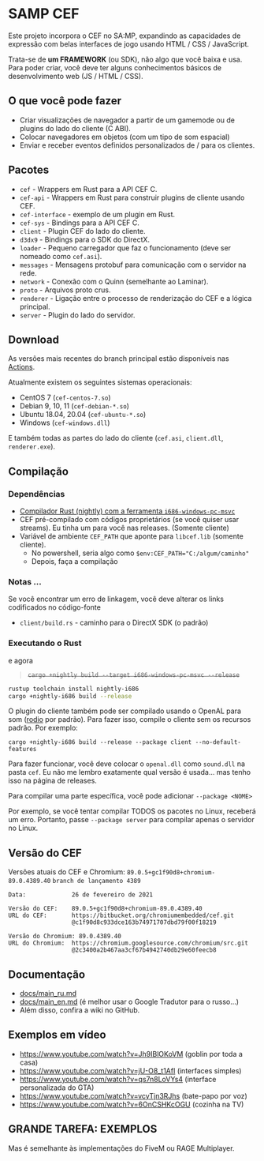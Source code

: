 # SAMP CEF
Este projeto incorpora o CEF no SA:MP, expandindo as capacidades de expressão com belas interfaces de jogo usando HTML / CSS / JavaScript.

Trata-se de **um FRAMEWORK** (ou SDK), não algo que você baixa e usa. Para poder criar, você deve ter alguns conhecimentos básicos de desenvolvimento web (JS / HTML / CSS).

## O que você pode fazer
- Criar visualizações de navegador a partir de um gamemode ou de plugins do lado do cliente (C ABI).
- Colocar navegadores em objetos (com um tipo de som espacial)
- Enviar e receber eventos definidos personalizados de / para os clientes.

## Pacotes
- `cef` - Wrappers em Rust para a API CEF C.
- `cef-api` - Wrappers em Rust para construir plugins de cliente usando CEF.
- `cef-interface` - exemplo de um plugin em Rust.
- `cef-sys` - Bindings para a API CEF C.
- `client` - Plugin CEF do lado do cliente.
- `d3dx9` - Bindings para o SDK do DirectX.
- `loader` - Pequeno carregador que faz o funcionamento (deve ser nomeado como `cef.asi`).
- `messages` - Mensagens protobuf para comunicação com o servidor na rede.
- `network` - Conexão com o Quinn (semelhante ao Laminar).
- `proto` - Arquivos proto crus.
- `renderer` - Ligação entre o processo de renderização do CEF e a lógica principal.
- `server` - Plugin do lado do servidor.

## Download
As versões mais recentes do branch principal estão disponíveis nas [Actions](https://github.com/ZOTTCE/samp-cef/actions).

Atualmente existem os seguintes sistemas operacionais:
- CentOS 7 (`cef-centos-7.so`)
- Debian 9, 10, 11 (`cef-debian-*.so`)
- Ubuntu 18.04, 20.04 (`cef-ubuntu-*.so`)
- Windows (`cef-windows.dll`)

E também todas as partes do lado do cliente (`cef.asi`, `client.dll`, `renderer.exe`).

## Compilação
### Dependências
- [Compilador Rust (nightly) com a ferramenta `i686-windows-pc-msvc`](https://rust-lang.org)
- CEF pré-compilado com códigos proprietários (se você quiser usar streams). Eu tinha um para você nas releases. (Somente cliente)
- Variável de ambiente `CEF_PATH` que aponte para `libcef.lib` (somente cliente).
    - No powershell, seria algo como `$env:CEF_PATH="C:/algum/caminho"`
    - Depois, faça a compilação

### Notas ...
Se você encontrar um erro de linkagem, você deve alterar os links codificados no código-fonte

- `client/build.rs` - caminho para o DirectX SDK (o padrão)

### Executando o Rust
e agora
> ~~`cargo +nightly build --target i686-windows-pc-msvc --release`~~

```sh
rustup toolchain install nightly-i686
cargo +nightly-i686 build --release
```

O plugin do cliente também pode ser compilado usando o OpenAL para som ([rodio](https://crates.io/crates/rodio) por padrão). Para fazer isso, compile o cliente sem os recursos padrão. Por exemplo:
```
cargo +nightly-i686 build --release --package client --no-default-features
```
Para fazer funcionar, você deve colocar o `openal.dll` como `sound.dll` na pasta `cef`. Eu não me lembro exatamente qual versão é usada... mas tenho isso na página de releases.

Para compilar uma parte específica, você pode adicionar `--package <NOME>`

Por exemplo, se você tentar compilar TODOS os pacotes no Linux, receberá um erro. Portanto, passe `--package server` para compilar apenas o servidor no Linux.

## Versão do CEF

Versões atuais do CEF e Chromium:
`89.0.5+gc1f90d8+chromium-89.0.4389.40` `branch de lançamento 4389`

```
Data:             26 de fevereiro de 2021

Versão do CEF:    89.0.5+gc1f90d8+chromium-89.0.4389.40
URL do CEF:       https://bitbucket.org/chromiumembedded/cef.git
                  @c1f90d8c933dce163b74971707dbd79f00f18219

Versão do Chromium: 89.0.4389.40
URL do Chromium:  https://chromium.googlesource.com/chromium/src.git
                  @2c3400a2b467aa3cf67b4942740db29e60feecb8
```

## Documentação
- [docs/main_ru.md](/docs/main_ru.md)
- [docs/main_en.md](/docs/main_en.md) (é melhor usar o Google Tradutor para o russo...)
- Além disso, confira a wiki no GitHub.

## Exemplos em vídeo
- https://www.youtube.com/watch?v=Jh9IBlOKoVM (goblin por toda a casa)
- https://www.youtube.com/watch?v=jU-O8_t1AfI (interfaces simples)
- https://www.youtube.com/watch?v=qs7n8LoVYs4 (interface personalizada do GTA)
- https://www.youtube.com/watch?v=vcyTjn3RJhs (bate-papo por voz)
- https://www.youtube.com/watch?v=6OnCSHKcOGU (cozinha na TV)

## GRANDE TAREFA: EXEMPLOS
Mas é semelhante às implementações do FiveM ou RAGE Multiplayer.
